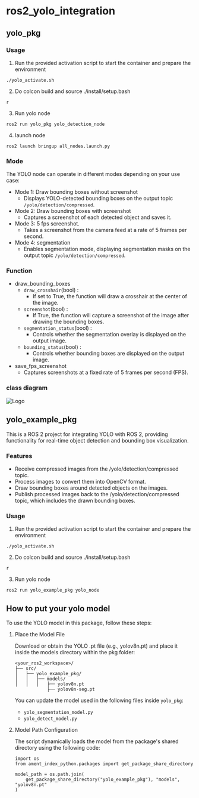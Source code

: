 # ros2_yolo_integration
## yolo_pkg
### Usage
1. Run the provided activation script to start the container and prepare the environment
```
./yolo_activate.sh
```
2. Do colcon build and source ./install/setup.bash
```
r
```
3. Run yolo node
```
ros2 run yolo_pkg yolo_detection_node
```
4. launch node
```
ros2 launch bringup all_nodes.launch.py
```
### Mode
The YOLO node can operate in different modes depending on your use case:
- Mode 1: Draw bounding boxes without screenshot
    - Displays YOLO-detected bounding boxes on the output topic `/yolo/detection/compressed`.
- Mode 2: Draw bounding boxes with screenshot
    - Captures a screenshot of each detected object and saves it.
- Mode 3: 5 fps screenshot.
    - Takes a screenshot from the camera feed at a rate of 5 frames per second.
- Mode 4: segmentation
    - Enables segmentation mode, displaying segmentation masks on the output topic `/yolo/detection/compressed`.
### Function
- draw_bounding_boxes
    - `draw_crosshair`(bool) :
        - If set to True, the function will draw a crosshair at the center of the image.
    - `screenshot`(bool) :
        - If True, the function will capture a screenshot of the image after drawing the bounding boxes.
    - `segmentation_status`(bool) :
        - Controls whether the segmentation overlay is displayed on the output image.
    - `bounding_status`(bool) :
        - Controls whether bounding boxes are displayed on the output image.
- save_fps_screenshot
    - Captures screenshots at a fixed rate of 5 frames per second (FPS).
### class diagram
![Logo](https://github.com/alianlbj23/ros2_yolo_integration/blob/main/img/image_deal.jpeg?raw=true)
## yolo_example_pkg
This is a ROS 2 project for integrating YOLO with ROS 2, providing functionality for real-time object detection and bounding box visualization.
### Features
- Receive compressed images from the /yolo/detection/compressed topic.
- Process images to convert them into OpenCV format.
- Draw bounding boxes around detected objects on the images.
- Publish processed images back to the /yolo/detection/compressed topic, which includes the drawn bounding boxes.
### Usage
1. Run the provided activation script to start the container and prepare the environment
```
./yolo_activate.sh
```
2. Do colcon build and source ./install/setup.bash
```
r
```
3. Run yolo node
```
ros2 run yolo_example_pkg yolo_node
```

## How to put your yolo model
To use the YOLO model in this package, follow these steps:
1. Place the Model File

    Download or obtain the YOLO .pt file (e.g., yolov8n.pt) and place it inside the models directory within the pkg folder:

    ```
    <your_ros2_workspace>/
    ├── src/
    │   ├── yolo_example_pkg/
    │   │   ├── models/
    │   │   │   ├── yolov8n.pt
                ├── yolov8n-seg.pt
    ```
    You can update the model used in the following files inside `yolo_pkg`:
    - `yolo_segmentation_model.py`
    - `yolo_detect_model.py`

2. Model Path Configuration

    The script dynamically loads the model from the package's shared directory using the following code:

    ```
    import os
    from ament_index_python.packages import get_package_share_directory

    model_path = os.path.join(
        get_package_share_directory("yolo_example_pkg"), "models", "yolov8n.pt"
    )
    ```
